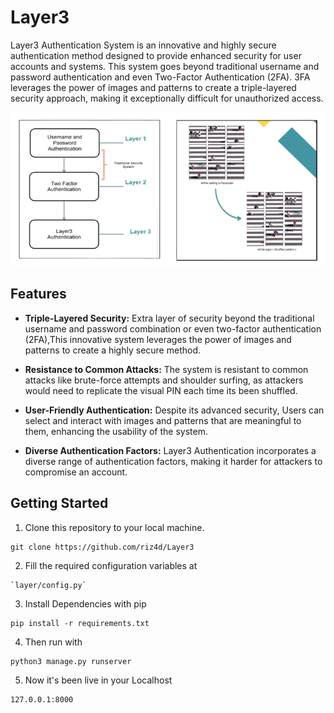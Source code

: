 # Layer3

Layer3 Authentication System is an innovative and highly secure authentication method designed to provide enhanced security for user accounts and systems. This system goes beyond traditional username and password authentication and even Two-Factor Authentication (2FA). 3FA leverages the power of images and patterns to create a triple-layered security approach, making it exceptionally difficult for unauthorized access.

![Diagram](materials/Diagram.png)

## Features

- **Triple-Layered Security:** Extra layer of security beyond the traditional username and password combination or even two-factor authentication (2FA),This innovative system leverages the power of images and patterns to create a highly secure method.

- **Resistance to Common Attacks:** The system is resistant to common attacks like brute-force attempts and shoulder surfing, as attackers would need to replicate the visual PIN each time its been shuffled.

- **User-Friendly Authentication:** Despite its advanced security, Users can select and interact with images and patterns that are meaningful to them, enhancing the usability of the system.

- **Diverse Authentication Factors:** Layer3 Authentication incorporates a diverse range of authentication factors, making it harder for attackers to compromise an account.

## Getting Started

1. Clone this repository to your local machine.
```
git clone https://github.com/riz4d/Layer3
```
2. Fill the required configuration variables at
```
`layer/config.py`
```
3. Install Dependencies with pip
```
pip install -r requirements.txt
```

4. Then run with

```
python3 manage.py runserver
```

5. Now it's been live in your Localhost
```
127.0.0.1:8000
```



